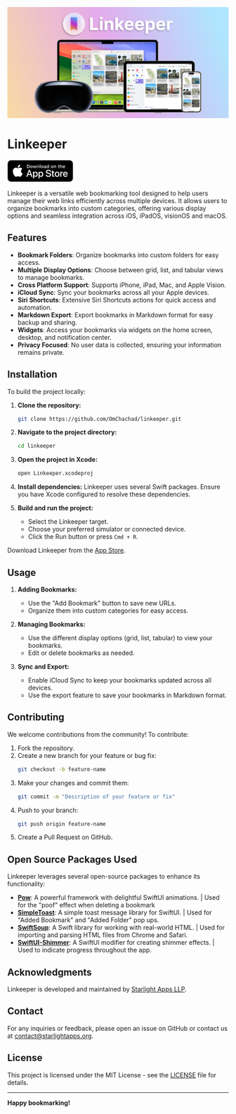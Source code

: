 
![Linkeeper](./images/OG.png)

# Linkeeper


<a href=https://apps.apple.com/app/linkeeper/id6449708232 target="_blank">
  <img src="./images/Download%20on%20the%20App%20Store%20Badge.png" alt="Download on the App Store" height="50">
</a>

Linkeeper is a versatile web bookmarking tool designed to help users manage their web links efficiently across multiple devices. It allows users to organize bookmarks into custom categories, offering various display options and seamless integration across iOS, iPadOS, visionOS and macOS.

## Features

- **Bookmark Folders**: Organize bookmarks into custom folders for easy access.
- **Multiple Display Options**: Choose between grid, list, and tabular views to manage bookmarks.
- **Cross Platform Support**: Supports iPhone, iPad, Mac, and Apple Vision.
- **iCloud Sync**: Sync your bookmarks across all your Apple devices.
- **Siri Shortcuts**: Extensive Siri Shortcuts actions for quick access and automation.
- **Markdown Export**: Export bookmarks in Markdown format for easy backup and sharing.
- **Widgets**: Access your bookmarks via widgets on the home screen, desktop, and notification center.
- **Privacy Focused**: No user data is collected, ensuring your information remains private.

## Installation

To build the project locally:

1. **Clone the repository:**
    ```bash
    git clone https://github.com/OmChachad/linkeeper.git
    ```
2. **Navigate to the project directory:**
    ```bash
    cd linkeeper
    ```
3. **Open the project in Xcode:**
    ```bash
    open Linkeeper.xcodeproj
    ```
4. **Install dependencies:**
    Linkeeper uses several Swift packages. Ensure you have Xcode configured to resolve these dependencies.

5. **Build and run the project:**
    - Select the Linkeeper target.
    - Choose your preferred simulator or connected device.
    - Click the Run button or press `Cmd + R`.

Download Linkeeper from the [App Store](https://apps.apple.com/app/linkeeper/id6449708232).

## Usage

1. **Adding Bookmarks:**
    - Use the "Add Bookmark" button to save new URLs.
    - Organize them into custom categories for easy access.

2. **Managing Bookmarks:**
    - Use the different display options (grid, list, tabular) to view your bookmarks.
    - Edit or delete bookmarks as needed.

3. **Sync and Export:**
    - Enable iCloud Sync to keep your bookmarks updated across all devices.
    - Use the export feature to save your bookmarks in Markdown format.

## Contributing

We welcome contributions from the community! To contribute:

1. Fork the repository.
2. Create a new branch for your feature or bug fix:
    ```bash
    git checkout -b feature-name
    ```
3. Make your changes and commit them:
    ```bash
    git commit -m "Description of your feature or fix"
    ```
4. Push to your branch:
    ```bash
    git push origin feature-name
    ```
5. Create a Pull Request on GitHub.

## Open Source Packages Used

Linkeeper leverages several open-source packages to enhance its functionality:

- **[Pow](https://github.com/EmergeTools/Pow)**: A powerful framework with delightful SwiftUI animations. | Used for the "poof" effect when deleting a bookmark
- **[SimpleToast](https://github.com/sanzaru/SimpleToast)**: A simple toast message library for SwiftUI. | Used for "Added Bookmark" and "Added Folder" pop ups.
- **[SwiftSoup](https://github.com/scinfu/SwiftSoup)**: A Swift library for working with real-world HTML. | Used for importing and parsing HTML files from Chrome and Safari.
- **[SwiftUI-Shimmer](https://github.com/markiv/SwiftUI-Shimmer)**: A SwiftUI modifier for creating shimmer effects. | Used to indicate progress throughout the app.

## Acknowledgments

Linkeeper is developed and maintained by [Starlight Apps LLP](https://starlightapps.org).


## Contact

For any inquiries or feedback, please open an issue on GitHub or contact us at contact@starlightapps.org.

## License

This project is licensed under the MIT License - see the [LICENSE](LICENSE) file for details.

---

**Happy bookmarking!**
